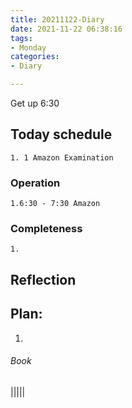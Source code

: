```yaml
---
title: 20211122-Diary
date: 2021-11-22 06:38:16
tags:
- Monday
categories:
- Diary

---
```


Get up 6:30

## Today schedule
	1. 1 Amazon Examination

### Operation
	1.6:30 - 7:30 Amazon 

### Completeness
	1. 


## Reflection



## Plan: 
1. 

###### Book

|||||

